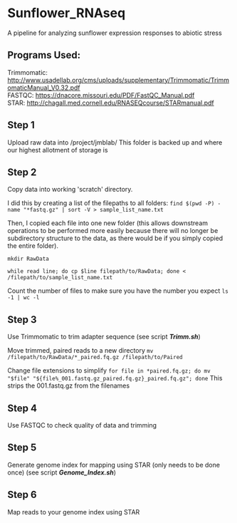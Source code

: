 # Sunflower_RNAseq
A pipeline for analyzing sunflower expression responses to abiotic stress

## Programs Used:  
Trimmomatic: http://www.usadellab.org/cms/uploads/supplementary/Trimmomatic/TrimmomaticManual_V0.32.pdf  
FASTQC: https://dnacore.missouri.edu/PDF/FastQC_Manual.pdf  
STAR: http://chagall.med.cornell.edu/RNASEQcourse/STARmanual.pdf

## Step 1
Upload raw data into /project/jmblab/
This folder is backed up and where our highest allotment of storage is

## Step 2
Copy data into working 'scratch' directory.

I did this by creating a list of the filepaths to all folders: `find $(pwd -P) -name "*fastq.gz" | sort -V > sample_list_name.txt`

Then, I copied each file into one new folder (this allows downstream operations to be performed more easily because there will no longer be subdirectory structure to the data, as there would be if you simply copied the entire folder).

`mkdir RawData`

`while read line;
do cp $line filepath/to/RawData; done < /filepath/to/sample_list_name.txt`

Count the number of files to make sure you have the number you expect
`ls -1 | wc -l`

## Step 3
Use Trimmomatic to trim adapter sequence (see script _**Trimm.sh**_)

Move trimmed, paired reads to a new directory 
`mv /filepath/to/RawData/*_paired.fq.gz /filepath/to/Paired`

Change file extensions to simplify
`for file in *paired.fq.gz; do mv "$file" "${file%_001.fastq.gz_paired.fq.gz}_paired.fq.gz"; done`
This strips the 001.fastq.gz from the filenames

## Step 4
Use FASTQC to check quality of data and trimming

## Step 5
Generate genome index for mapping using STAR (only needs to be done once) (see script _**Genome_Index.sh**_)

## Step 6
Map reads to your genome index using STAR

